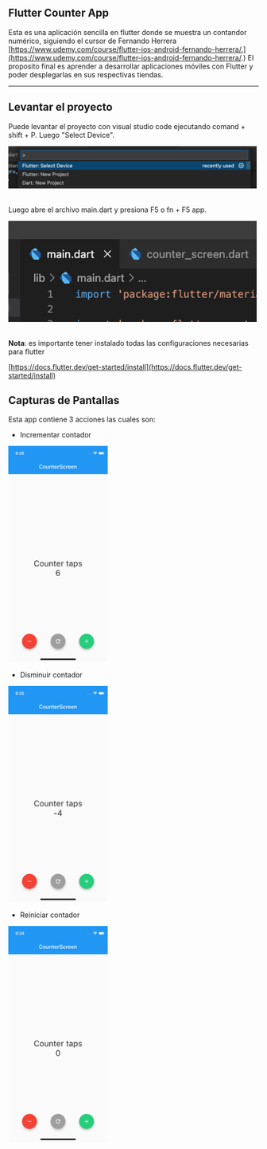 ## Flutter Counter App

Esta es una aplicación sencilla en flutter donde se muestra un contandor numérico, siguiendo el cursor de Fernando Herrera [https://www.udemy.com/course/flutter-ios-android-fernando-herrera/.](https://www.udemy.com/course/flutter-ios-android-fernando-herrera/.) El proposito final es aprender a desarrollar aplicaciones móviles con Flutter y poder desplegarlas en sus respectivas tiendas. 

---

## Levantar el proyecto

Puede levantar el proyecto con visual studio code ejecutando comand + shift + P. Luego "Select Device".

<img src="https://github.com/eivanphils/flutter-app-counter/blob/master/assets/select_device.png" width="500">     

Luego abre el archivo main.dart y presiona F5 o fn + F5 app. 

<img src="https://github.com/eivanphils/flutter-app-counter/blob/master/assets/main.png" width="500">    

**Nota**: es importante tener instalado todas las configuraciones necesarias para flutter

[https://docs.flutter.dev/get-started/install](https://docs.flutter.dev/get-started/install)

## Capturas de Pantallas

Esta app contiene 3 acciones las cuales son: 

* Incrementar contador

<img src="https://github.com/eivanphils/flutter-app-counter/blob/master/assets/incrementar.png" width="200">     


* Disminuir contador        

<img src="https://github.com/eivanphils/flutter-app-counter/blob/master/assets/disminuir.png" width="200">


* Reiniciar contador

<img src="https://github.com/eivanphils/flutter-app-counter/blob/master/assets/reinicio.png" width="200">
